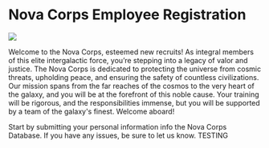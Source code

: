 # Nova Corps Employee Registration

![](https://static.wikia.nocookie.net/marvels-guardians-of-the-galaxy/images/2/21/Nova_Corps_banner.png/revision/latest?cb=20240217233012)

Welcome to the Nova Corps, esteemed new recruits! As integral members of this elite intergalactic force, you’re stepping into a legacy of valor and justice. The Nova Corps is dedicated to protecting the universe from cosmic threats, upholding peace, and ensuring the safety of countless civilizations. Our mission spans from the far reaches of the cosmos to the very heart of the galaxy, and you will be at the forefront of this noble cause. Your training will be rigorous, and the responsibilities immense, but you will be supported by a team of the galaxy's finest. Welcome aboard!

Start by submitting your personal information info the Nova Corps Database. If you have any issues, be sure to let us know.
TESTING
